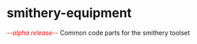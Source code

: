 # smithery-equipment
*<span style="color:red">--alpha release--</span>*
Common code parts for the smithery toolset
